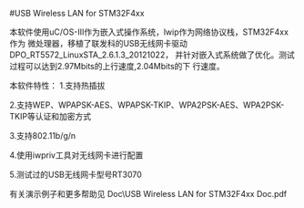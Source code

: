 #USB Wireless LAN for STM32F4xx

本软件使用uC/OS-III作为嵌入式操作系统，lwip作为网络协议栈，STM32F4xx作为
微处理器，移植了联发科的USB无线网卡驱动DPO_RT5572_LinuxSTA_2.6.1.3_20121022，
并针对嵌入式系统做了优化。测试过程可以达到2.97Mbits的上行速度,2.04Mbits的下
行速度。

本软件特性：
1.支持热插拔

2.支持WEP、WPAPSK-AES、WPAPSK-TKIP、WPA2PSK-AES、WPA2PSK-TKIP等认证和加密方式

3.支持802.11b/g/n

4.使用iwpriv工具对无线网卡进行配置

5.测试过的USB无线网卡型号RT3070


有关演示例子和更多帮助见 Doc\USB Wireless LAN for STM32F4xx Doc.pdf
